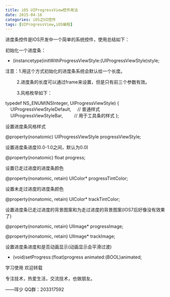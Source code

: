 ```yaml
---
title: iOS UIProgressView控件用法
date: 2015-04-16
categories: iOS之UI控件
tags: [UIProgressView,iOS编程]              
---
```

进度条控件是IOS开发中一个简单的系统控件，使用总结如下：

初始化一个进度条：



- (instancetype)initWithProgressViewStyle:(UIProgressViewStyle)style;

注意：1.用这个方式初始化的进度条系统会默认给一个长度。

         2.进度条的长度可以通过frame来设置，但是只有前三个参数有效。

         3.风格枚举如下：

typedef NS_ENUM(NSInteger, UIProgressViewStyle) {
    UIProgressViewStyleDefault,     // 普通样式
    UIProgressViewStyleBar,         // 用于工具条的样式
};



设置进度条风格样式



@property(nonatomic) UIProgressViewStyle progressViewStyle; 



设置进度条进度(0.0-1.0之间，默认为0.0)





@property(nonatomic) float progress;



设置已走过进度的进度条颜色





@property(nonatomic, retain) UIColor* progressTintColor;



设置未走过进度的进度条颜色





@property(nonatomic, retain) UIColor* trackTintColor;



设置进度条已走过进度的背景图案和为走过进度的背景图案(IOS7后好像没有效果了)





@property(nonatomic, retain) UIImage* progressImage;



@property(nonatomic, retain) UIImage* trackImage;



设置进度条进度和是否动画显示(动画显示会平滑过渡)





- (void)setProgress:(float)progress animated:(BOOL)animated;





学习使用 欢迎转载

专注技术，热爱生活，交流技术，也做朋友。

——珲少 QQ群：203317592
